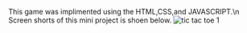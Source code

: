 This game was implimented using the HTML,CSS,and JAVASCRIPT.\n
Screen shorts of this mini project is shoen below.
![tic tac toe 1](https://github.com/Qaiyum12/TIC-TAC-TOE/assets/116949654/b5f12cf7-46b2-4459-9b57-d3487360380c)
